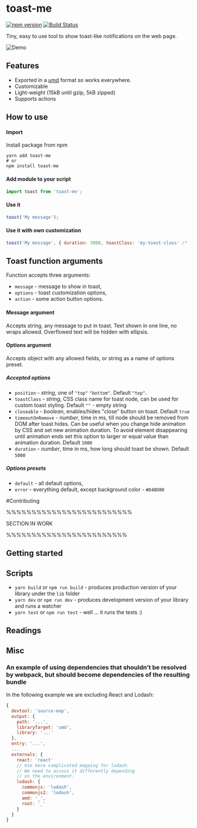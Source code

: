 # toast-me
[![npm version](https://badge.fury.io/js/toast-me.svg)](https://badge.fury.io/js/toast-me)
[![Build Status](https://travis-ci.org/a-kalinin/toast-me.svg?branch=master)](https://travis-ci.org/a-kalinin/toast-me)

Tiny, easy to use tool to show toast-like notifications on the web page.

![Demo](https://alexkalinin.ru/works/toast-me/toast-demo.gif)

## Features

* Exported in a [umd](https://github.com/umdjs/umd) format so works everywhere.
* Customizable
* Light-weight (15kB until gzip, 5kB zipped)
* Supports actions

## How to use
#### Import
Install package from npm
```
yarn add toast-me
# or
npm install toast-me
```

#### Add module to your script
```javascript
import toast from 'toast-me';
```

#### Use it
```javascript
toast('My message');
```

#### Use it with own customization
```javascript
toast('My message', { duration: 3000, toastClass: 'my-toast-class' /* ... */ });
```

## Toast function arguments

Function accepts three arguments:
* `message` - message to show in toast,
* `options` - toast customization options,
* `action` - some action button options.

#### Message argument

Accepts string, any message to put in toast.
Text shown in one line, no wraps allowed.
Overflowed text will be hidden with ellipsis.

#### Options argument

Accepts object with any allowed fields, or string as a name of options preset.

##### Accepted options
* `position` - *string*, one of `"top"` `"bottom"`. Default `"top"`.
* `toastClass` - *string*, CSS class name for toast node, can be used for custom toast styling.
Default `""` - empty string
* `closeable` - *boolean*, enables/hides "close" button on toast. Default `true`
* `timeoutOnRemove` - *number*, time in ms, till node should be removed from DOM after toast hides.
Can be useful when you change hide animation by CSS and set new animation duration.
To avoid element disappearing until animation ends set this option to larger or equal
value than animation duration. Default `1000`
* `duration` - *number*, time in ms, how long should toast be shown. Default `5000`

##### Options presets

* `default` - all default options,
* `error` - everything default, except background color - `#D40D00`



#Contributing

%%%%%%%%%%%%%%%%%%%%%%%%%

SECTION IN WORK

%%%%%%%%%%%%%%%%%%%%%%%%

## Getting started


## Scripts

* `yarn build` or `npm run build` - produces production version of your library under the `lib` folder
* `yarn dev` or `npm run dev` - produces development version of your library and runs a watcher
* `yarn test` or `npm run test` - well ... it runs the tests :)

## Readings

## Misc

### An example of using dependencies that shouldn’t be resolved by webpack, but should become dependencies of the resulting bundle

In the following example we are excluding React and Lodash:

```js
{
  devtool: 'source-map',
  output: {
    path: '...',
    libraryTarget: 'umd',
    library: '...'
  },
  entry: '...',
  ...
  externals: {
    react: 'react'
    // Use more complicated mapping for lodash.
    // We need to access it differently depending
    // on the environment.
    lodash: {
      commonjs: 'lodash',
      commonjs2: 'lodash',
      amd: '_',
      root: '_'
    }
  }
}
```
